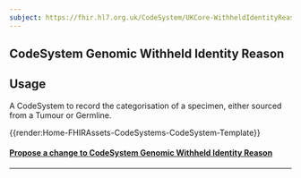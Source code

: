 ```yaml
---
subject: https://fhir.hl7.org.uk/CodeSystem/UKCore-WithheldIdentityReason
---
```


## CodeSystem Genomic Withheld Identity Reason

<h2 id='non-fql-header'>Usage</h2>

<p>A CodeSystem to record the categorisation of a specimen, either sourced from a Tumour or Germline.</p>

{{render:Home-FHIRAssets-CodeSystems-CodeSystem-Template}}

<div id="Feedback" class="tabcontent">

<h4><a href='https://simplifier.net/HL7FHIRUKCoreR4/CodeSystem-UKCore-WithheldIdentityReason/~issues?level=File' target="_blank">Propose a change to CodeSystem Genomic Withheld Identity Reason </a></h4>
</div>

---